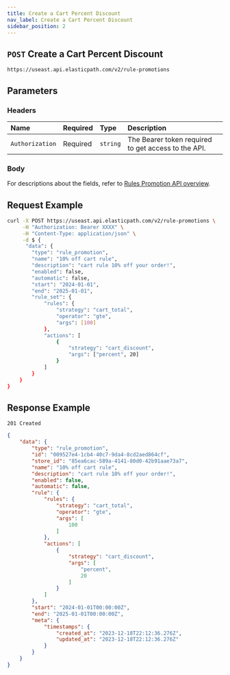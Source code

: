 ```yaml
---
title: Create a Cart Percent Discount
nav_label: Create a Cart Percent Discount
sidebar_position: 2
---
```


## `POST` Create a Cart Percent Discount

```http
https://useast.api.elasticpath.com/v2/rule-promotions
```

## Parameters

### Headers

| Name            | Required | Type     | Description                          |
|:----------------|:---------|:---------|:-------------------------------------|
| `Authorization` | Required | `string` | The Bearer token required to get access to the API. |

### Body

For descriptions about the fields, refer to [Rules Promotion API overview](/docs/rule-promotions/rule-promotions-api/rule-promotions-api-overview).

## Request Example

```bash
curl -X POST https://useast.api.elasticpath.com/v2/rule-promotions \
     -H "Authorization: Bearer XXXX" \
     -H "Content-Type: application/json" \
     -d $ {
      "data": {
        "type": "rule_promotion",
        "name": "10% off cart rule",
        "description": "cart rule 10% off your order!",
        "enabled": false,
        "automatic": false,
        "start": "2024-01-01",
        "end": "2025-01-01",
        "rule_set": {
            "rules": {
                "strategy": "cart_total",
                "operator": "gte",
                "args": [100]
            },
            "actions": [
                {
                    "strategy": "cart_discount",
                    "args": ["percent", 20]
                }
            ]
        }
    }
}
```

## Response Example

`201 Created`

```json
{
    "data": {
        "type": "rule_promotion",
        "id": "009527e4-1cb4-40c7-9da4-8cd2aed864cf",
        "store_id": "85ea6cac-589a-4141-80d0-42b91aae73a7",
        "name": "10% off cart rule",
        "description": "cart rule 10% off your order!",
        "enabled": false,
        "automatic": false,
        "rule": {
            "rules": {
                "strategy": "cart_total",
                "operator": "gte",
                "args": [
                    100
                ]
            },
            "actions": [
                {
                    "strategy": "cart_discount",
                    "args": [
                        "percent",
                        20
                    ]
                }
            ]
        },
        "start": "2024-01-01T00:00:00Z",
        "end": "2025-01-01T00:00:00Z",
        "meta": {
            "timestamps": {
                "created_at": "2023-12-18T22:12:36.276Z",
                "updated_at": "2023-12-18T22:12:36.276Z"
            }
        }
    }
}
```
